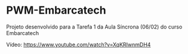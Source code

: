 # PWM-Embarcatech
Projeto desenvolvido para a Tarefa 1 da Aula Síncrona (06/02) do curso Embarcatech

Vídeo: https://www.youtube.com/watch?v=XqKRIwnmDH4
